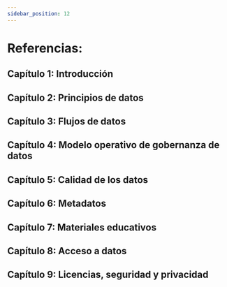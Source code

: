 ```yaml
---
sidebar_position: 12
---
```


# Referencias:

## Capítulo 1: Introducción
[^1]: https://www.nature.com/articles/sdata201618
[^2]: https://cloud.google.com/learn/what-is-data-governance

## Capítulo 2: Principios de datos
[^1]: https://www.nature.com/articles/sdata201618
[^2]: https://acsess.onlinelibrary.wiley.com/doi/full/10.1002/agj2.21017?af=R
[^3]: https://learn.microsoft.com/en-us/sql/relational-databases/views/views?view=sql-server-ver16
[^4]: https://www.thelancet.com/journals/lancet/article/PIIS0140-6736(16)30388-9/fulltext

## Capítulo 3: Flujos de datos


## Capítulo 4: Modelo operativo de gobernanza de datos
[^1]: https://acsess.onlinelibrary.wiley.com/doi/full/10.1002/agj2.21017?af=R
[^2]: Grupos de trabajo y descripción de responsabilidades tomados del Documento de inversión de GBADs Bill y Melinda Gates 2022
[^3]: https://tdan.com/the-non-available-data-governanceo-operating-model/12210

## Capítulo 5: Calidad de los datos

## Capítulo 6: Metadatos

## Capítulo 7: Materiales educativos
[^1]: https://www.jstatsoft.org/article/view/v059i10

## Capítulo 8: Acceso a datos

## Capítulo 9: Licencias, seguridad y privacidad


<!-- Bibliografía
=============

Grupo de interés internacional sobre soberanía de datos indígenas de Research Data Alliance. (septiembre de 2019). "Principios CARE para la gobernanza de datos indígenas". La Alianza Global de Datos Indígenas. GIDA-global.org

Stevens GA, Alkema L, Black RE, Boerma JT, Collins GS, Ezzati M, et al.
Directrices para la presentación de informes de estimaciones de salud precisos y transparentes: la declaración GATHER. Lanceta. 2016. doi: http://dx.doi.org/10.1016/S0140-6736(16)30388-9

Stevens GA, Alkema L, Black RE, Boerma JT, Collins GS, Ezzati M, et al.
Directrices para la presentación de informes de estimaciones de salud precisos y transparentes: la declaración GATHER. PLOS Med.2016. doi: http://dx.doi.org/10.1371/journal.pmed.1002056 -->

